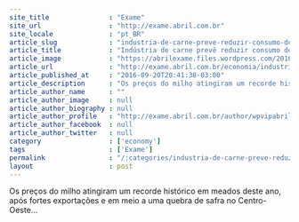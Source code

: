 ```yaml
---
site_title               : "Exame"
site_url                 : "http://exame.abril.com.br"
site_locale              : "pt_BR"
article_slug             : "industria-de-carne-preve-reduzir-consumo-de-milho-em-3"
article_title            : "Indústria de carne prevê reduzir consumo de milho em 3%"
article_image            : "https://abrilexame.files.wordpress.com/2016/09/size_960_16_9_milho-goias20.jpg?quality=70&strip=all&w=960"
article_url              : "http://exame.abril.com.br/economia/industria-de-carne-preve-reduzir-consumo-de-milho-em-3/"
article_published_at     : "2016-09-20T20:41:38-03:00"
article_description      : "Os preços do milho atingiram um recorde histórico em meados deste ano, após fortes exportações e em meio a uma quebra de safra no Centro-Oeste..."
article_author_name      : ""
article_author_image     : null
article_author_biography : null
article_author_profile   : "http://exame.abril.com.br/author/wpvipabril/"
article_author_facebook  : null
article_author_twitter   : null
category                 : ['economy']
tags                     : ['Exame']
permalink                : "/:categories/industria-de-carne-preve-reduzir-consumo-de-milho-em-3/"
layout                   : post
---
```


Os preços do milho atingiram um recorde histórico em meados deste ano, após fortes exportações e em meio a uma quebra de safra no Centro-Oeste...
